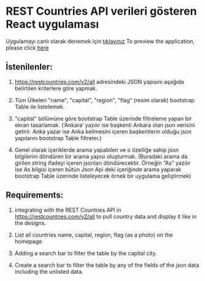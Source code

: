 # REST Countries API verileri gösteren React uygulaması

Uygulamayı canlı olarak denemek için [tıklayınız](https://ahmed-tawfiq-rest-countries.netlify.app/)
To preview the application, please click [here](https://ahmed-tawfiq-rest-countries.netlify.app/)

## İstenilenler:

1. https://restcountries.com/v2/all  adresindeki JSON yapısını aşağıda belirtilen kriterlere göre yapmak.

2. Tüm Ülkeleri "name", "capital", "region", "flag” (resim olarak) bootstrap Table ile listelemek.

3. "capital" bölümüne göre bootstrap Table üzerinde filtreleme yapan bir ekran tasarlamak. (‘Ankara’ yazılır ise başkenti Ankara olan json verisini getirir. Anka yazar ise Anka kelimesini içeren başkentlerin olduğu json yapılarını bootstrap Table filtreler.)

4. Genel olarak içeriklerde arama yapabilen ve o özelliğe sahip json bilgilerini döndüren bir arama yapısı oluşturmak. (Buradaki arama da girilen string ifadeyi içeren jsonları döndürecektir. Örneğin “As” yazılır ise As bilgisi içeren bütün Json Api deki içeriğinde arama yaparak bootstrap Table üzerinde listeleyecek örnek bir uygulama geliştirmek)


## Requirements:

1. integrating with the REST Countries API in https://restcountries.com/v2/all to pull country data and display it like in the designs.

2. List all countries name, capital, region, flag (as a photo) on the homepage

3. Adding a search bar to filter the table by the capital city.

4. Create a search bar to filter the table by any of the fields of the json data including the unlisted data.